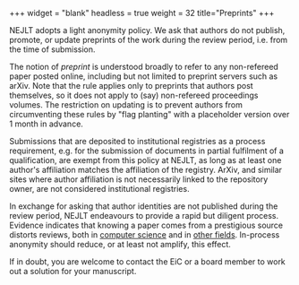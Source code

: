 +++
widget = "blank"
headless = true
weight = 32
title="Preprints"
+++


NEJLT adopts a light anonymity policy. We ask that authors do not publish, promote, or update preprints of the work during the review period, i.e. from the time of submission.

The notion of *preprint* is understood broadly to refer to any non-refereed paper posted online, including but not limited to preprint servers such as arXiv. Note that the rule applies only to preprints that authors post themselves, so it does not apply to (say) non-refereed proceedings volumes. The restriction on updating is to prevent authors from circumventing these rules by "flag planting" with a placeholder version over 1 month in advance.

Submissions that are deposited to institutional registries as a process requirement, e.g. for the submission of documents in partial fulfilment of a qualification, are exempt from this policy at NEJLT, as long as at least one author's affiliation matches the affiliation of the registry. ArXiv, and similar sites where author affiliation is not necessarily linked to the repository owner, are not considered institutional registries.

In exchange for asking that author identities are not published during the review period, NEJLT endeavours to provide a rapid but diligent process. Evidence indicates that knowing a paper comes from a prestigious source distorts reviews, both in [computer science](https://www.pnas.org/content/114/48/12708?collection=) and in [other fields](https://jamanetwork.com/journals/jama/article-abstract/2556112). In-process anonymity should reduce, or at least not amplify, this effect.

If in doubt, you are welcome to contact the EiC or a board member to work out a solution for your manuscript.